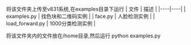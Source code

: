 将该文件夹上传至v831系统,在examples目录下运行
|  文件 |  描述  |
|----|----|
| examples.py | 找色块和二维码实例 |
| face.py | 人脸检测实例        |
| load_forward.py | 1000分类检测实例 |  


将该文件夹内的文件放在/home目录,然后运行 python examples.py